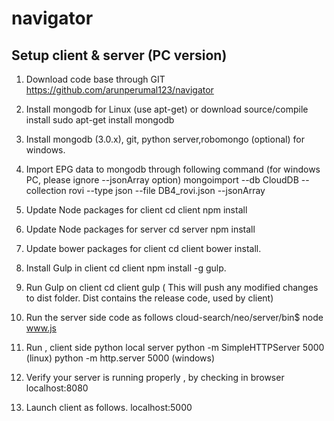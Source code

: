 # navigator



Setup client & server (PC version)
----------------------------------

 1. Download code base through GIT
      https://github.com/arunperumal123/navigator

 2. Install mongodb for Linux  (use apt-get) or download source/compile install
      sudo apt-get install mongodb

 3. Install mongodb (3.0.x), git, python server,robomongo (optional) for windows.
 
 4.  Import EPG data to mongodb through following command (for windows PC, please ignore --jsonArray option)
       mongoimport --db CloudDB --collection rovi --type json --file DB4_rovi.json --jsonArray

 5. Update Node packages for client
        cd client
        npm install

 6. Update Node packages for server
         cd server
         npm install

 7. Update bower packages for client
        cd client
         bower install.

 8.  Install Gulp in client
          cd client
          npm install -g gulp.

 9. Run Gulp on client
           cd client
            gulp  ( This will push any modified changes to dist folder. Dist contains the release code, used by client)

  
10. Run the server side code as follows
                  cloud-search/neo/server/bin$ node www.js


11.  Run , client side python local server
                python -m SimpleHTTPServer 5000  (linux)
                python -m http.server 5000 (windows)

12. Verify your server is running properly , by checking in browser
             localhost:8080

13.  Launch client as follows.
             localhost:5000

